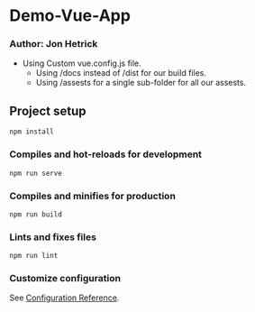 # Demo-Vue-App 
### Author: Jon Hetrick

- Using Custom vue.config.js file.
  - Using /docs instead of /dist for our build files.
  - Using /assests for a single sub-folder for all our assests.

## Project setup
```
npm install
```

### Compiles and hot-reloads for development
```
npm run serve
```

### Compiles and minifies for production
```
npm run build
```

### Lints and fixes files
```
npm run lint
```

### Customize configuration
See [Configuration Reference](https://cli.vuejs.org/config/).

